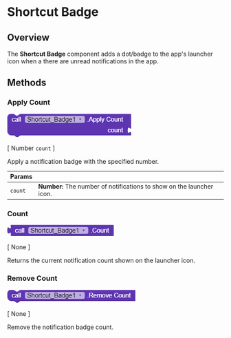 # Shortcut Badge

## Overview

The **Shortcut Badge** component adds a dot/badge to the app's launcher icon when a there are unread notifications in the app.


## Methods

### Apply Count
![](/assets/images/components/experimental/shortcut-badge/m_apply-count.png)

\[ Number `count` \]

Apply a notification badge with the specified number.

Params           |  []()       
---------------- | -------
`count`             | **Number:**  The number of notifications to show on the launcher icon.


### Count
![](/assets/images/components/experimental/shortcut-badge/m_count.png)

\[ None \]

Returns the current notification count shown on the launcher icon.


### Remove Count
![](/assets/images/components/experimental/shortcut-badge/m_remove-count.png)

\[ None \]

Remove the notification badge count.
